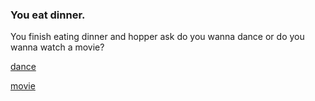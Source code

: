 ### You eat dinner.  

You finish eating dinner and hopper ask do you wanna dance or do you wanna watch a movie?  

[dance](dance.md)  

[movie](movie.md)
